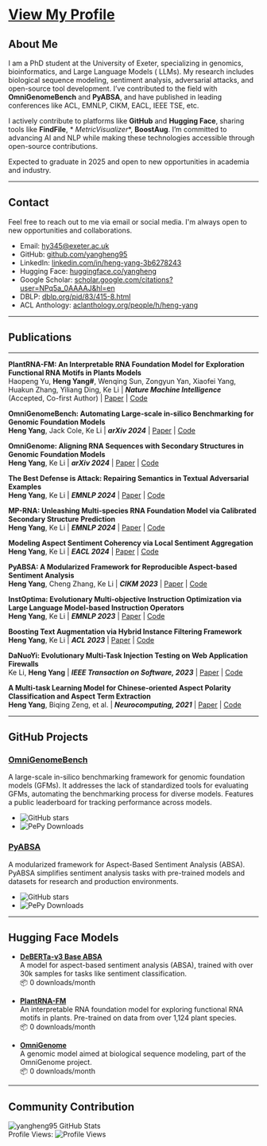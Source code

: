 # [View My Profile](https://yangheng95.github.io/)

## About Me

I am a PhD student at the University of Exeter, specializing in genomics, bioinformatics, and Large Language Models (
LLMs). My research includes biological sequence modeling, sentiment analysis, adversarial attacks, and open-source tool
development. I’ve contributed to the field with **OmniGenomeBench** and **PyABSA**, and have published in leading
conferences like ACL, EMNLP, CIKM, EACL, IEEE TSE, etc.

I actively contribute to platforms like **GitHub** and **Hugging Face**, sharing tools like **FindFile**, *
*MetricVisualizer**, **BoostAug**. I’m committed to advancing AI and NLP while making these technologies accessible
through open-source contributions.

Expected to graduate in 2025 and open to new opportunities in academia and industry.

---

## Contact

Feel free to reach out to me via email or social media. I'm always open to new opportunities and collaborations.

- Email: [hy345@exeter.ac.uk](mailto:hy345@exeter.ac.uk)
- GitHub: [github.com/yangheng95](https://github.com/yangheng95)
- LinkedIn: [linkedin.com/in/heng-yang-3b6278243](https://www.linkedin.com/in/heng-yang-3b6278243)
- Hugging Face: [huggingface.co/yangheng](https://huggingface.co/yangheng)
- Google
  Scholar: [scholar.google.com/citations?user=NPq5a_0AAAAJ&hl=en](https://scholar.google.com/citations?user=NPq5a_0AAAAJ&hl=en)
- DBLP: [dblp.org/pid/83/415-8.html](https://dblp.org/pid/83/415-8.html)
- ACL Anthology: [aclanthology.org/people/h/heng-yang](https://aclanthology.org/people/h/heng-yang)

---

## Publications

---

**PlantRNA-FM: An Interpretable RNA Foundation Model for Exploration Functional RNA Motifs in Plants Models**  
Haopeng Yu, **Heng Yang#**, Wenqing Sun, Zongyun Yan, Xiaofei Yang, Huakun Zhang, Yiliang Ding, Ke Li | ***Nature Machine Intelligence*** (Accepted, Co-first Author) | [Paper](https://www.biorxiv.org/content/10.1101/2024.06.24.600509v2) | [Code](https://huggingface.co/yangheng/PlantRNA-FM)


**OmniGenomeBench: Automating Large-scale in-silico Benchmarking for Genomic Foundation Models**  
**Heng Yang**, Jack Cole, Ke Li | ***arXiv 2024*** | [Paper](https://arxiv.org/abs/2410.01784) | [Code](https://github.com/yangheng95/OmniGenomeBench)


**OmniGenome: Aligning RNA Sequences with Secondary Structures in Genomic Foundation Models**  
**Heng Yang**, Ke Li | ***arXiv 2024*** | [Paper](https://arxiv.org/abs/2407.11242) | [Code](https://github.com/yangheng95/OmniGenome)


**The Best Defense is Attack: Repairing Semantics in Textual Adversarial Examples**  
**Heng Yang**, Ke Li | ***EMNLP 2024*** | [Paper](https://openreview.net/forum?id=gLcpCzxoiM) | [Code](https://github.com/yangheng95/PyABSA/tree/v2/examples-v2/text_adversarial_defense)


**MP-RNA: Unleashing Multi-species RNA Foundation Model via Calibrated Secondary Structure Prediction**  
**Heng Yang**, Ke Li | ***EMNLP 2024*** | [Paper](https://openreview.net/forum?id=2ewzfedbQv) | [Code](https://github.com/yangheng95/OmniGenomeBench)


**Modeling Aspect Sentiment Coherency via Local Sentiment Aggregation**  
**Heng Yang**, Ke Li | ***EACL 2024*** | [Paper](https://aclanthology.org/2024.findings-eacl.13) | [Code](https://github.com/yangheng95/PyABSA/tree/v2/examples-v2/aspect_polarity_classification)


**PyABSA: A Modularized Framework for Reproducible Aspect-based Sentiment Analysis**  
**Heng Yang**, Cheng Zhang, Ke Li | ***CIKM 2023*** | [Paper](https://dl.acm.org/doi/abs/10.1145/3583780.3614752) | [Code](https://github.com/yangheng95/PyABSA)


**InstOptima: Evolutionary Multi-objective Instruction Optimization via Large Language Model-based Instruction Operators**  
**Heng Yang**, Ke Li | ***EMNLP 2023*** | [Paper](https://aclanthology.org/2023.findings-emnlp.907) | [Code](https://github.com/yangheng95/InstOptima)


**Boosting Text Augmentation via Hybrid Instance Filtering Framework**  
**Heng Yang**, Ke Li | ***ACL 2023*** | [Paper](https://aclanthology.org/2023.findings-acl.105) | [Code](https://github.com/yangheng95/BoostTextAugmentation)


**DaNuoYi: Evolutionary Multi-Task Injection Testing on Web Application Firewalls**  
Ke Li, **Heng Yang** | ***IEEE Transaction on Software, 2023*** | [Paper](https://ieeexplore.ieee.org/document/10372386) | [Code](https://github.com/yangheng95/DaNuoYi)


**A Multi-task Learning Model for Chinese-oriented Aspect Polarity Classification and Aspect Term Extraction**  
**Heng Yang**, Biqing Zeng, et al. | ***Neurocomputing, 2021*** | [Paper](https://www.sciencedirect.com/science/article/abs/pii/S0925231220312534) | [Code](https://github.com/yangheng95/PyABSA/tree/v2/examples-v2/aspect_term_extraction)

---

## GitHub Projects

### [OmniGenomeBench](https://github.com/yangheng95/OmniGenomeBench)

A large-scale in-silico benchmarking framework for genomic foundation models (GFMs). It addresses the lack of
standardized tools for evaluating GFMs, automating the benchmarking process for diverse models. Features a public
leaderboard for tracking performance across models.

- ![GitHub stars](https://img.shields.io/github/stars/yangheng95/OmniGenomeBench?style=social)
- ![PePy Downloads](https://pepy.tech/badge/omnigenome)

### [PyABSA](https://github.com/yangheng95/PyABSA)

A modularized framework for Aspect-Based Sentiment Analysis (ABSA). PyABSA simplifies sentiment analysis tasks with
pre-trained models and datasets for research and production environments.

- ![GitHub stars](https://img.shields.io/github/stars/yangheng95/PyABSA?style=social)
- ![PePy Downloads](https://pepy.tech/badge/pyabsa)

---

## Hugging Face Models

- **[DeBERTa-v3 Base ABSA](https://huggingface.co/yangheng/deberta-v3-base-absa-v1.1)**  
  A model for aspect-based sentiment analysis (ABSA), trained with over 30k samples for tasks like sentiment
  classification.  
  📦 0 downloads/month

- **[PlantRNA-FM](https://huggingface.co/yangheng/PlantRNA-FM)**  
  An interpretable RNA foundation model for exploring functional RNA motifs in plants. Pre-trained on data from over
  1,124 plant species.  
  📦 0 downloads/month

- **[OmniGenome](https://huggingface.co/yangheng/OmniGenome-52M)**  
  A genomic model aimed at biological sequence modeling, part of the OmniGenome project.  
  📦 0 downloads/month

---

## Community Contribution

![yangheng95 GitHub Stats](https://github-readme-stats.vercel.app/api?username=yangheng95&show_icons=true)  
Profile Views: ![Profile Views](https://komarev.com/ghpvc/?username=yangheng95)

